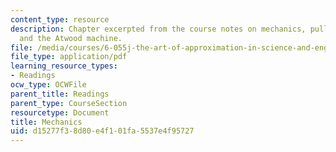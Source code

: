 ```yaml
---
content_type: resource
description: Chapter excerpted from the course notes on mechanics, pulley acceleration,
  and the Atwood machine.
file: /media/courses/6-055j-the-art-of-approximation-in-science-and-engineering-spring-2008/d15277f38d80e4f101fa5537e4f95727_apr25b.pdf
file_type: application/pdf
learning_resource_types:
- Readings
ocw_type: OCWFile
parent_title: Readings
parent_type: CourseSection
resourcetype: Document
title: Mechanics
uid: d15277f3-8d80-e4f1-01fa-5537e4f95727
---
```

